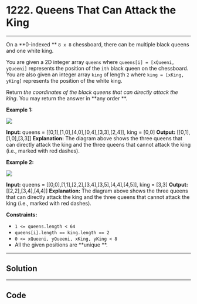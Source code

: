 # 1222. Queens That Can Attack the King

---

On a **0-indexed ** `8 x 8` chessboard, there can be multiple black queens and one white king.

You are given a 2D integer array `queens` where `queens[i] = [xQueeni, yQueeni]` represents the position of the `ith` black queen on the chessboard. You are also given an integer array `king` of length `2` where `king = [xKing, yKing]` represents the position of the white king.

Return _the coordinates of the black queens that can directly attack the king_. You may return the answer in **any order **.

 

**Example 1:**

![](https://assets.leetcode.com/uploads/2022/12/21/chess1.jpg)


**Input:** queens = [[0,1],[1,0],[4,0],[0,4],[3,3],[2,4]], king = [0,0]
**Output:** [[0,1],[1,0],[3,3]]
**Explanation:** The diagram above shows the three queens that can directly attack the king and the three queens that cannot attack the king (i.e., marked with red dashes).


**Example 2:**

![](https://assets.leetcode.com/uploads/2022/12/21/chess2.jpg)


**Input:** queens = [[0,0],[1,1],[2,2],[3,4],[3,5],[4,4],[4,5]], king = [3,3]
**Output:** [[2,2],[3,4],[4,4]]
**Explanation:** The diagram above shows the three queens that can directly attack the king and the three queens that cannot attack the king (i.e., marked with red dashes).


 

**Constraints:**

  * `1 <= queens.length < 64`
  * `queens[i].length == king.length == 2`
  * `0 <= xQueeni, yQueeni, xKing, yKing < 8`
  * All the given positions are **unique **.

---

## Solution



---

## Code
```python


```